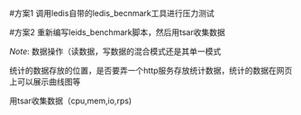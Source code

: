 #方案1
调用ledis自带的ledis_becnmark工具进行压力测试


#方案2
重新编写leids_benchmark脚本，然后用tsar收集数据

*Note*:
数据操作（读数据，写数据的混合模式还是其单一模式 

统计的数据存放的位置，是否要弄一个http服务存放统计数据，统计的数据在网页上可以展示曲线图等

用tsar收集数据（cpu,mem,io,rps)
